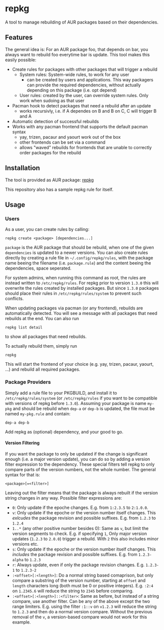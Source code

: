 # repkg
A tool to manage rebuilding of AUR packages based on their dependencies.

## Features
The general idea is: For an AUR package foo, that depends on bar, you always want to rebuild foo everytime bar is update. This tool makes this easily possible:

- Create rules for packages with other packages that will trigger a rebuild
	- System rules: System-wide rules, to work for any user
		- can be created by users and applications. This way packagers can provide the required dependencies, without actually depending on this package (i.e. opt depend)
	- User rules: created by the user, can override system rules. Only work when sudoing as that user
- Pacman hook to detect packages that need a rebuild after an update
	- works recursivly, i.e. if A dependes on B and B on C, C will trigger B and A
- Automatic detection of successful rebuilds
- Works with any pacman frontend that supports the default pacman syntax
	- yay, trizen, pacaur and yaourt work out of the box
	- other frontends can be set via a command
	- allows "waved" rebuilds for frontends that are unable to correctly order packages for the rebuild

## Installation
The tool is provided as AUR package: [repkg](https://aur.archlinux.org/packages/repkg)

This repository also has a sample repkg rule for itself.

## Usage
### Users
As a user, you can create rules by calling:
```
repkg create <package> [dependencies...]
```
`package` is the AUR package that should be rebuild, when one of the given `dependencies` is updated to a newer versions. You can also create rules directly by creating a rule file in `~/.config/repkg/rules`, with the package name beeing the filename (i.e. `package.rule`) and the content beeing the dependencies, space seperated.

For system admins, when running this command as root, the rules are instead written to `/etc/repkg/rules`. For repkg prior to version `1.3.0` this will overwrite the rules created by installed packages. But since `1.3.0` packages should place their rules in `/etc/repkg/rules/system` to prevent such conflicts.

When updating packages via pacman (or any frontend), rebuilds are automatically detected. You will see a message with all packages that need rebuilds at the end. You can also run
```
repkg list detail
```
to show all packages that need rebuilds.

To actually rebuild them, simply run
```
repkg
```
This will start the frontend of your choice (e.g. yay, trizen, pacaur, yaourt, ...) and rebuild all required packages. 

### Package Providers
Simply add a rule file to your PKGBUILD, and install it to `/etc/repkg/rules/system` (or `/etc/repkg/rules` if you want to be compatible with versions of repkg before `1.3.0`). Assuming your package is name `my-pkg` and should be rebuild when `dep-a` or `dep-b` is updated, the file must be named `my-pkg.rule` and contain:
```
dep-a dep-b
```

Add repkg as (optional) dependency, and your good to go.

#### Version Filtering
If you want the package to only be updated if the change is significant enough (i.e. a major version update), you can do so by adding a version filter expression to the dependency. These special filters tell repkg to only compare parts of the version numbers, not the whole number. The general syntax for that is:
```
<package>[=<filter>]
```
Leaving out the filter means that the package is always rebuilt if the version string changes in any way. Possible filter expressions are:

- `0`: Only update if the epoche changes. E.g. from `1:2.3.5` to `2:1.0.0`.
- `v`: Only update if the epoche or the version number itself changes. This *exlcudes* the package revision and possible suffixes. E.g. from `1.2.3` to `1.2.4`
- `1..*` (any other positive number besides 0): Same as `v`, but limit the version segments to check. E.g. if specifying `1`, Only major version updates (`1.2.3` to `2.0.0`) trigger a rebuild. With `2` this also includes minor versions etc.
- `s`: Only update if the epoche or the version number itself changes. This *includes* the package revision and possible suffixes. E.g. from `1.2.3-alpha` to `1.2.3`
- `r`: Always update, even if only the package revision changes. E.g. `1.2.3-1` to `1.2.3-2`
- `:<offset>[:<length>]`: Do a normal string based comaprison, but only compare a substring of the version number, starting at `offset` and `length` characters long (both must be 0 or positive integers). E.g. `:2:4` on `1.2345.6` will reduce the string to `2345` before comparing.
- `:<offset>[:<length>]::<filter>`: Same as before, but instead of a string compare, use another filter. Can be any of the above except the two range limiters. E.g. using the filter `:1::v` on `v1.2.3` will reduce the string to `1.2.3` and then do a normal version compare. Without the previous removal of the `v`, a version-based compare would not work for this example.
